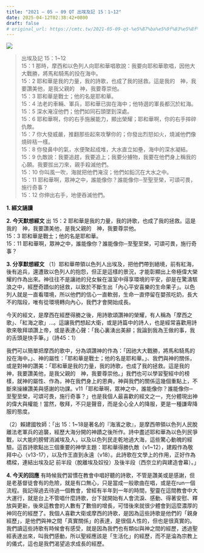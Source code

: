 ```yaml
---
title: "2021 – 05 – 09 QT 出埃及記 15：1~12"
date: 2025-04-12T02:38:42+0800
draft: false
# original_url: https://cmtc.tw/2021-05-09-qt-%e5%87%ba%e5%9f%83%e5%8f%8a%e8%a8%98-15%ef%bc%9a112
---
```


![](/images/qt.jpg)
> 出埃及記 15：1\~12  
> 15：1 那時，摩西和以色列人向耶和華唱歌說：我要向耶和華歌唱，因他大大戰勝，將馬和騎馬的投在海中。  
> 15：2 耶和華是我的力量，我的詩歌，也成了我的拯救。這是我的　神，我要讚美他，是我父親的　神，我要尊崇他。  
> 15：3 耶和華是戰士；他的名是耶和華。  
> 15：4 法老的車輛、軍兵，耶和華已拋在海中；他特選的軍長都沉於紅海。  
> 15：5 深水淹沒他們；他們如同石頭墜到深處。  
> 15：6 耶和華啊，你的右手施展能力，顯出榮耀；耶和華啊，你的右手摔碎仇敵。  
> 15：7 你大發威嚴，推翻那些起來攻擊你的；你發出烈怒如火，燒滅他們像燒碎秸一樣。  
> 15：8 你發鼻中的氣，水便聚起成堆，大水直立如壘，海中的深水凝結。  
> 15：9 仇敵說：我要追趕，我要追上；我要分擄物，我要在他們身上稱我的心願。我要拔出刀來，親手殺滅他們。  
> 15：10 你叫風一吹，海就把他們淹沒；他們如鉛沉在大水之中。  
> 15：11 耶和華啊，眾神之中，誰能像你？誰能像你─至聖至榮，可頌可畏，施行奇事？  
> 15：12 你伸出右手，地便吞滅他們。

**1. 經文誦讀**

**2.  今天默想經文**
出 15：2 耶和華是我的力量，我的詩歌，也成了我的拯救。這是我的　神，我要讚美他，是我父親的　神，我要尊崇他。  
15：3 耶和華是戰士；他的名是耶和華。  
15：11 耶和華啊，眾神之中，誰能像你？誰能像你─至聖至榮，可頌可畏，施行奇事？

**3. 分享默想經文**
（1）耶和華帶領以色列人出埃及，把他們帶到絕境，前有紅海，後有追兵，還遭致以色列人的抱怨，但正是這樣的景況，才能彰顯出上帝極偉大榮耀的作為出來。神往往不是讓祂的兒女躲在溫室中得享環境的平安，卻是在驚濤駭浪之中，經歷奇蹟似的拯救，以致於不斷生出「內心平安喜樂的生命果子」。以色列人就是一直看環境，所以他們的信心一直軟弱，生命一直停留在嬰孩吃奶，長大不的階段，唯有從環境轉向內心，我們才會開始成長。

今天的經文，是摩西在經歷得勝之後，用詩歌頌讚神的榮耀，有人稱為「摩西之歌」、「紅海之歌」…。這讓我們想起大衛，或是詩篇中的詩人，也是經常喜歡用詩歌來敬拜頌讚上帝，或是表達心聲：「我心裏湧出美辭；我論到我為王做的事，我的舌頭是快手筆。」（詩45：1）

我們可以簡單把摩西的歌中，分為頌讚神的作為：「因祂大大戰勝，將馬和騎馬的投在海中。」、神的屬性：「耶和華是戰士；他的名是耶和華。」、我們與神的關係，或是對神的讚美：「耶和華是我的力量，我的詩歌，也成了我的拯救。這是我的　神，我要讚美他，是我父親的　神，我要尊崇他。」我們也可以學習聖經中的榜樣，就神的屬性、作為，神在我們身上的恩典，神與我們的關係這幾個重點上，不斷來操練讚美與感謝的功課。v11「耶和華啊，眾神之中，誰能像你？誰能像你─至聖至榮，可頌可畏，施行奇事？」也是我個人最喜歡的經文之一，充分體現出神的偉大與權能！當然，敬拜，不只是聲音，而是全心全人的降服，更是一種謙卑降服的態度。

（2）賴建國牧師：「出 15：1\~18是著名的『海濱之歌』，是摩西帶領以色列人民脫離法老軍兵的追襲，經歷大海分開的神蹟之後所作。詩中盡述耶和華為以色列民爭戰，以大能的膀臂消滅埃及人，以及以色列民走乾地過大海，這些驚心動魄的經驗。這首詩歌點出三個重要的神學主題：耶和華得勝仇敵（v1\~12），建殿作為敬拜中心（v13-17），以及作王直到永遠（v18）。此詩歌在文學上的作用，正好作為橋樑，連結出埃及記 前半段（脫離埃及奴役）及後半段（西奈立約與建造會幕）。」

**4. 今天的回應**
有時候我們習慣在教會中唱好聽的詩歌，不管是讚美或是感謝，但是老基督徒會有的危險，就是有口無心，只是當成一般歌曲在唱，或是在run一個流程。我記得過去待過一個教會，曾經有半年到一年的時間，聖靈在這間教會中大大運行，就是台上不管唱什麼詩歌，台下就開始有人會流淚、感動、得著安慰、釋放與更新，後來這教會的人數有了數倍的增長，可惜後來就很少體會到這麼濃厚的神同在的經歷了。我個人喜歡大衛或摩西的詩歌，是因為這些詩歌是他們的「親身經歷」，是他們與神之間「真實關係」的表達，是很個人性的，但也是很真實的。我們讀這些詩歌有時候會有感受，就是因為我們也有類似與神之間的經歷，透過聖經表達出來，叫我們感動，所以聖經應該是「生活化」的經歷，而不是淪為宗教上的儀式，這也是我們渴望追求成長的經歷。
